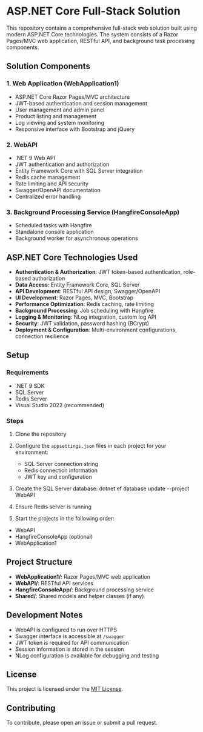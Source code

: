 # ASP.NET Core Full-Stack Solution

This repository contains a comprehensive full-stack web solution built using modern ASP.NET Core technologies. The system consists of a Razor Pages/MVC web application, RESTful API, and background task processing components.

## Solution Components

### 1. Web Application (WebApplication1)
- ASP.NET Core Razor Pages/MVC architecture
- JWT-based authentication and session management
- User management and admin panel
- Product listing and management
- Log viewing and system monitoring
- Responsive interface with Bootstrap and jQuery

### 2. WebAPI
- .NET 9 Web API
- JWT authentication and authorization
- Entity Framework Core with SQL Server integration
- Redis cache management
- Rate limiting and API security
- Swagger/OpenAPI documentation
- Centralized error handling

### 3. Background Processing Service (HangfireConsoleApp)
- Scheduled tasks with Hangfire
- Standalone console application
- Background worker for asynchronous operations

## ASP.NET Core Technologies Used

- **Authentication & Authorization**: JWT token-based authentication, role-based authorization
- **Data Access**: Entity Framework Core, SQL Server
- **API Development**: RESTful API design, Swagger/OpenAPI
- **UI Development**: Razor Pages, MVC, Bootstrap
- **Performance Optimization**: Redis caching, rate limiting
- **Background Processing**: Job scheduling with Hangfire
- **Logging & Monitoring**: NLog integration, custom log API
- **Security**: JWT validation, password hashing (BCrypt)
- **Deployment & Configuration**: Multi-environment configurations, connection resilience

## Setup

### Requirements
- .NET 9 SDK
- SQL Server
- Redis Server
- Visual Studio 2022 (recommended)

### Steps
1. Clone the repository
2. Configure the `appsettings.json` files in each project for your environment:
   - SQL Server connection string
   - Redis connection information
   - JWT key and configuration
3. Create the SQL Server database:
dotnet ef database update --project WebAPI

4. Ensure Redis server is running
5. Start the projects in the following order:
- WebAPI
- HangfireConsoleApp (optional)
- WebApplication1

## Project Structure

- **WebApplication1/**: Razor Pages/MVC web application
- **WebAPI/**: RESTful API services
- **HangfireConsoleApp/**: Background processing service
- **Shared/**: Shared models and helper classes (if any)

## Development Notes

- WebAPI is configured to run over HTTPS
- Swagger interface is accessible at `/swagger`
- JWT token is required for API communication
- Session information is stored in the session
- NLog configuration is available for debugging and testing

## License

This project is licensed under the [MIT License](LICENSE).

## Contributing

To contribute, please open an issue or submit a pull request.